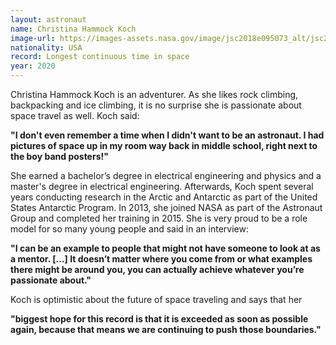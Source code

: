 ```yaml
---
layout: astronaut
name: Christina Hammock Koch
image-url: https://images-assets.nasa.gov/image/jsc2018e095073_alt/jsc2018e095073_alt~medium.jpg
nationality: USA
record: Longest continuous time in space
year: 2020
---
```


Christina Hammock Koch is an adventurer. As she likes rock climbing, backpacking and ice climbing, it is no surprise she is passionate about space travel as well. Koch said:

**"I don't even remember a time when I didn't want to be an astronaut. I had pictures of space up in my room way back in middle school, right next to the boy band posters!"**

She earned a bachelor’s degree in electrical engineering and physics and a master's degree in electrical engineering. Afterwards, Koch spent several years  conducting research in the Arctic and Antarctic as part of the United States Antarctic Program. In 2013, she joined NASA as part of the Astronaut Group and completed her training in 2015. She is very proud to be a role model for so many young people and said in an interview:

**"I can be an example to people that might not have someone to look at as a mentor. [...] It doesn’t matter where you come from or what examples there might be around you, you can actually achieve whatever you’re passionate about."**

Koch is optimistic about the future of space traveling  and says that her

**"biggest hope for this record is that it is exceeded as soon as possible again, because that means we are continuing to push those boundaries."**
